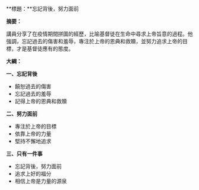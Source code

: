 **標題：**忘記背後，努力面前

**摘要：**

講員分享了在疫情期間拼圖的經歷，比喻基督徒在生命中尋求上帝旨意的過程。他強調，忘記過去的傷害和羞辱，專注於上帝的恩典和救贖，並努力追求上帝的目標，才是基督徒應有的態度。

**大綱：**

**一、忘記背後**
* 饒恕過去的傷害
* 忘記過去的羞辱
* 記得上帝的恩典和救贖

**二、努力面前**
* 專注於上帝的目標
* 依靠上帝的力量
* 堅持不懈地追求

**三、只有一件事**
* 忘記背後，努力面前
* 追求上好的福分
* 相信上帝是力量的源泉